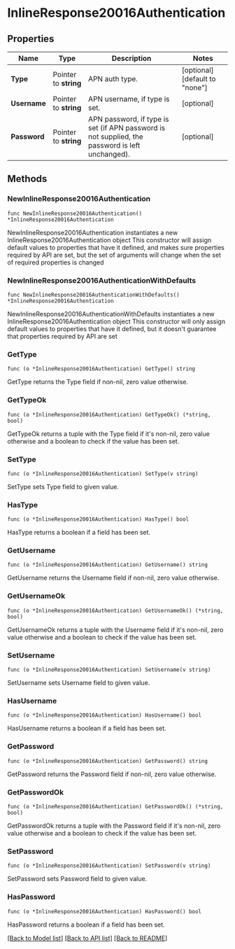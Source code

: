 # InlineResponse20016Authentication

## Properties

Name | Type | Description | Notes
------------ | ------------- | ------------- | -------------
**Type** | Pointer to **string** | APN auth type. | [optional] [default to "none"]
**Username** | Pointer to **string** | APN username, if type is set. | [optional] 
**Password** | Pointer to **string** | APN password, if type is set (if APN password is not supplied, the password is left unchanged). | [optional] 

## Methods

### NewInlineResponse20016Authentication

`func NewInlineResponse20016Authentication() *InlineResponse20016Authentication`

NewInlineResponse20016Authentication instantiates a new InlineResponse20016Authentication object
This constructor will assign default values to properties that have it defined,
and makes sure properties required by API are set, but the set of arguments
will change when the set of required properties is changed

### NewInlineResponse20016AuthenticationWithDefaults

`func NewInlineResponse20016AuthenticationWithDefaults() *InlineResponse20016Authentication`

NewInlineResponse20016AuthenticationWithDefaults instantiates a new InlineResponse20016Authentication object
This constructor will only assign default values to properties that have it defined,
but it doesn't guarantee that properties required by API are set

### GetType

`func (o *InlineResponse20016Authentication) GetType() string`

GetType returns the Type field if non-nil, zero value otherwise.

### GetTypeOk

`func (o *InlineResponse20016Authentication) GetTypeOk() (*string, bool)`

GetTypeOk returns a tuple with the Type field if it's non-nil, zero value otherwise
and a boolean to check if the value has been set.

### SetType

`func (o *InlineResponse20016Authentication) SetType(v string)`

SetType sets Type field to given value.

### HasType

`func (o *InlineResponse20016Authentication) HasType() bool`

HasType returns a boolean if a field has been set.

### GetUsername

`func (o *InlineResponse20016Authentication) GetUsername() string`

GetUsername returns the Username field if non-nil, zero value otherwise.

### GetUsernameOk

`func (o *InlineResponse20016Authentication) GetUsernameOk() (*string, bool)`

GetUsernameOk returns a tuple with the Username field if it's non-nil, zero value otherwise
and a boolean to check if the value has been set.

### SetUsername

`func (o *InlineResponse20016Authentication) SetUsername(v string)`

SetUsername sets Username field to given value.

### HasUsername

`func (o *InlineResponse20016Authentication) HasUsername() bool`

HasUsername returns a boolean if a field has been set.

### GetPassword

`func (o *InlineResponse20016Authentication) GetPassword() string`

GetPassword returns the Password field if non-nil, zero value otherwise.

### GetPasswordOk

`func (o *InlineResponse20016Authentication) GetPasswordOk() (*string, bool)`

GetPasswordOk returns a tuple with the Password field if it's non-nil, zero value otherwise
and a boolean to check if the value has been set.

### SetPassword

`func (o *InlineResponse20016Authentication) SetPassword(v string)`

SetPassword sets Password field to given value.

### HasPassword

`func (o *InlineResponse20016Authentication) HasPassword() bool`

HasPassword returns a boolean if a field has been set.


[[Back to Model list]](../README.md#documentation-for-models) [[Back to API list]](../README.md#documentation-for-api-endpoints) [[Back to README]](../README.md)


